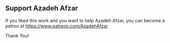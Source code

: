 ## Support Azadeh Afzar

If you liked this work and you want to help Azadeh Afzar, you can become a patron
at https://www.patreon.com/AzadehAfzar

Thank You!
